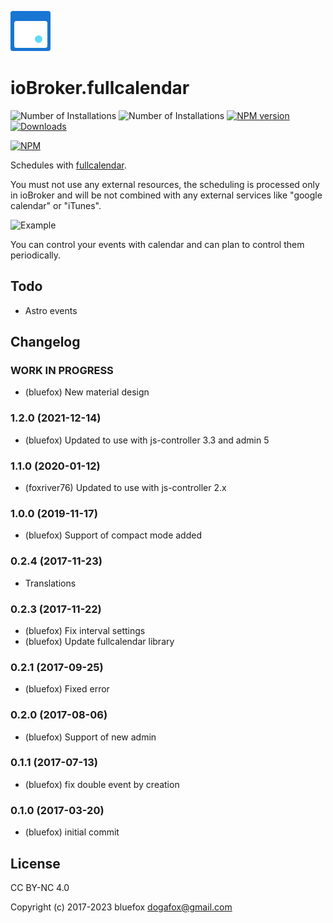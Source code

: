 ![Logo](admin/fullcalendar.png)
# ioBroker.fullcalendar

![Number of Installations](http://iobroker.live/badges/fullcalendar-installed.svg) ![Number of Installations](http://iobroker.live/badges/fullcalendar-stable.svg) [![NPM version](http://img.shields.io/npm/v/iobroker.fullcalendar.svg)](https://www.npmjs.com/package/iobroker.fullcalendar)
[![Downloads](https://img.shields.io/npm/dm/iobroker.fullcalendar.svg)](https://www.npmjs.com/package/iobroker.fullcalendar)

[![NPM](https://nodei.co/npm/iobroker.fullcalendar.png?downloads=true)](https://nodei.co/npm/iobroker.fullcalendar/)

Schedules with [fullcalendar](https://fullcalendar.io).

You must not use any external resources, the scheduling is processed only in ioBroker and will be not combined with any external services like "google calendar" or "iTunes".

![Example](img/example.png)

You can control your events with calendar and can plan to control them periodically.

## Todo
- Astro events

<!--
	Placeholder for the next version (at the beginning of the line):
	### **WORK IN PROGRESS**
-->
## Changelog
### **WORK IN PROGRESS**
* (bluefox) New material design

### 1.2.0 (2021-12-14)
* (bluefox) Updated to use with js-controller 3.3 and admin 5

### 1.1.0 (2020-01-12)
* (foxriver76) Updated to use with js-controller 2.x

### 1.0.0 (2019-11-17)
* (bluefox) Support of compact mode added

### 0.2.4 (2017-11-23)
* Translations

### 0.2.3 (2017-11-22)
* (bluefox) Fix interval settings
* (bluefox) Update fullcalendar library

### 0.2.1 (2017-09-25)
* (bluefox) Fixed error

### 0.2.0 (2017-08-06)
* (bluefox) Support of new admin

### 0.1.1 (2017-07-13)
* (bluefox) fix double event by creation

### 0.1.0 (2017-03-20)
* (bluefox) initial commit

## License
CC BY-NC 4.0

Copyright (c) 2017-2023 bluefox <dogafox@gmail.com>
